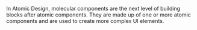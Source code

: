 In Atomic Design, molecular components are the next level of building blocks after atomic components. They are made up of one or more atomic components and are used to create more complex UI elements.